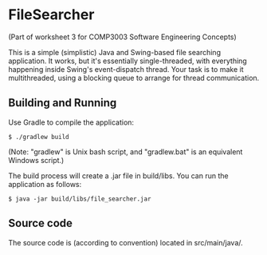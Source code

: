 FileSearcher 
============

(Part of worksheet 3 for COMP3003 Software Engineering Concepts)

This is a simple (simplistic) Java and Swing-based file searching application. It works, but it's essentially single-threaded, with everything happening inside Swing's event-dispatch thread. Your task is to make it multithreaded, using a  blocking queue to arrange for thread communication.

Building and Running
--------------------

Use Gradle to compile the application:

    $ ./gradlew build
    
(Note: "gradlew" is Unix bash script, and "gradlew.bat" is an equivalent Windows script.)
    
The build process will create a .jar file in build/libs. You can run the application as follows:

    $ java -jar build/libs/file_searcher.jar
        
Source code
-----------

The source code is (according to convention) located in src/main/java/.
